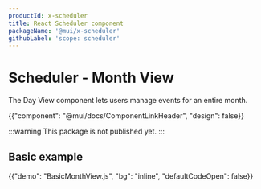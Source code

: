 ```yaml
---
productId: x-scheduler
title: React Scheduler component
packageName: '@mui/x-scheduler'
githubLabel: 'scope: scheduler'
---
```


# Scheduler - Month View

<p class="description">The Day View component lets users manage events for an entire month.</p>

{{"component": "@mui/docs/ComponentLinkHeader", "design": false}}

:::warning
This package is not published yet.
:::

## Basic example

{{"demo": "BasicMonthView.js", "bg": "inline", "defaultCodeOpen": false}}

